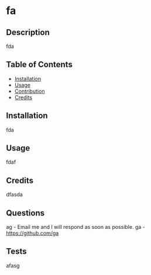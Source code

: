 
  # fa

  ## Description
  fda

  ## Table of Contents
  - [Installation](#Installation)
  - [Usage](#Usage)
  - [Contribution](#Constibution)
  - [Credits](#Credits)

  ## Installation
  fda

  ## Usage
  fdaf

  ## Credits
  dfasda

  ## Questions
  ag - Email me and I will respond as soon as possible.
  ga - https://github.com/ga

  ## Tests
  afasg
